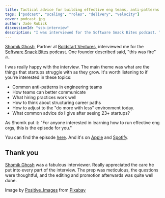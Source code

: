 ```yaml
---
title: Tactical advice for building effective eng teams, anti-patterns to avoid -- 🔥 podcast
tags: ["podcast", "scaling", "roles", "delivery", "velocity"]
cover: podcast.jpg
author: Jade Rubick
discussionId: "ssb-interview"
description: "I was interviewed for the Software Snack Bites podcast. This is a summary of that interview."
---
```


[Shomik Ghosh](https://www.linkedin.com/in/shomik-ghosh-a5a71319/), Partner at [Boldstart Ventures](https://boldstart.vc), interviewed me for the [Software Snack Bites](https://shomik.substack.com) podcast. One founder described said, "this was fire" 🔥. 

<re-img src="podcast.jpg"></re-img>

I was really happy with the interview. The main theme was what are the things that startups struggle with as they grow. It's worth listening to if you're interested in these topics: 

* Common anti-patterns in engineering teams
* How teams can better communicate
* What hiring practices work well
* How to think about structuring career paths
* How to adjust to the "do more with less" environment today.
* What common advice do I give after seeing 23+ startups?

As Shomik put it: "For anyone interested in learning how to run effective eng orgs, this is the episode for you."

You can find the episode [here](https://shomik.substack.com/p/16-jade-rubick-ex-vpe-at-new-relic#details). And it's on [Apple](https://podcasts.apple.com/us/podcast/software-snack-bites/id1669999483) and [Spotify](https://open.spotify.com/show/5voKCX3gQXRqGPZm1z29Ot?si=lK4W6WQCTjmWIQhWbEGIWw&nd=1).

## Thank you

[Shomik Ghosh](https://www.linkedin.com/in/shomik-ghosh-a5a71319/) was a fabulous interviewer. Really appreciated the care he put into every part of the interview. The prep was meticulous, the questions were thoughtful, and the editing and promotion afterwards was quite well done.

Image by <a href="https://pixabay.com/users/positive_images-3958168/?utm_source=link-attribution&utm_medium=referral&utm_campaign=image&utm_content=3696504">Positive_Images</a> from <a href="https://pixabay.com//?utm_source=link-attribution&utm_medium=referral&utm_campaign=image&utm_content=3696504">Pixabay</a>

